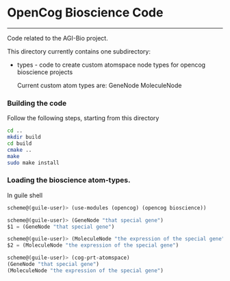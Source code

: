 
# OpenCog Bioscience Code
-----------------------

Code related to the AGI-Bio project.

This directory currently contains one subdirectory:

* types - code to create custom atomspace node types for opencog bioscience
        projects

     Current custom atom types are:
       GeneNode
       MoleculeNode

### Building the code
Follow the following steps, starting from this directory

```bash
cd ..
mkdir build
cd build
cmake ..
make
sudo make install
```

### Loading the bioscience atom-types.
In guile shell
```scheme
scheme@(guile-user)> (use-modules (opencog) (opencog bioscience))

scheme@(guile-user)> (GeneNode "that special gene")
$1 = (GeneNode "that special gene")

scheme@(guile-user)> (MoleculeNode "the expression of the special gene")
$2 = (MoleculeNode "the expression of the special gene")

scheme@(guile-user)> (cog-prt-atomspace)
(GeneNode "that special gene")
(MoleculeNode "the expression of the special gene")

```
